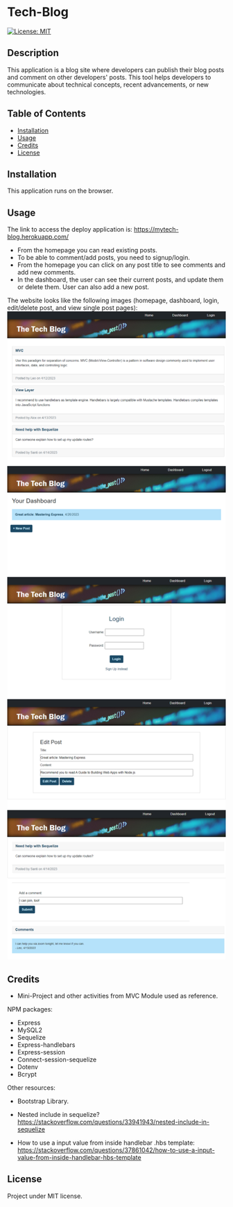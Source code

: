 # Tech-Blog

[![License: MIT](https://img.shields.io/badge/License-MIT-yellow.svg)](https://opensource.org/licenses/MIT)


## Description

This application is a blog site where developers can publish their blog posts and comment on other developers' posts. This tool helps developers to communicate about technical concepts, recent advancements, or new technologies.

## Table of Contents

- [Installation](#installation)
- [Usage](#usage)
- [Credits](#credits)
- [License](#license)

## Installation

This application runs on the browser.

## Usage

The link to access the deploy application is: https://mytech-blog.herokuapp.com/
 

- From the homepage you can read existing posts.
- To be able to comment/add posts, you need to signup/login.
- From the homepage you can click on any post title to see comments and add new comments.
- In the dashboard, the user can see their current posts, and update them or delete them. User can also add a new post.

The website looks like the following images (homepage, dashboard, login, edit/delete post, and view single post pages):
![Homepage](./public/images/homepage.png)
![Dashboard](./public/images/dashboard.png)
![Login](./public/images/login.png)
![Edit-Post](./public/images/edit-post.png)
![Post-view](./public/images/post-view.png)


## Credits

- Mini-Project and other activities from MVC Module used as reference.

NPM packages:
- Express
- MySQL2
- Sequelize
- Express-handlebars
- Express-session
- Connect-session-sequelize
- Dotenv
- Bcrypt

Other resources:

- Bootstrap Library.

- Nested include in sequelize? https://stackoverflow.com/questions/33941943/nested-include-in-sequelize

- How to use a input value from inside handlebar .hbs template: https://stackoverflow.com/questions/37861042/how-to-use-a-input-value-from-inside-handlebar-hbs-template

## License

Project under MIT license.